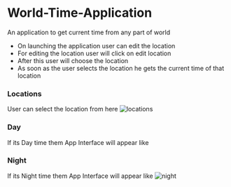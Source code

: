 # World-Time-Application
An application to get current time from any part of world

* On launching the application user can edit the location 
* For editing the location user will click on edit location
* After this user will choose the location 
* As soon as the user selects the location he gets the current time of that location 

### Locations

User can select the location from here
![locations](https://user-images.githubusercontent.com/83642503/210168668-5af5401a-ffaf-4ab1-b941-8fc32e120795.png)

### Day

If its Day time them App Interface will appear like

### Night

If its Night time them App Interface will appear like
![night](https://user-images.githubusercontent.com/83642503/210168762-47fbc7f5-359e-4456-a92d-de08f1339dbc.png)
